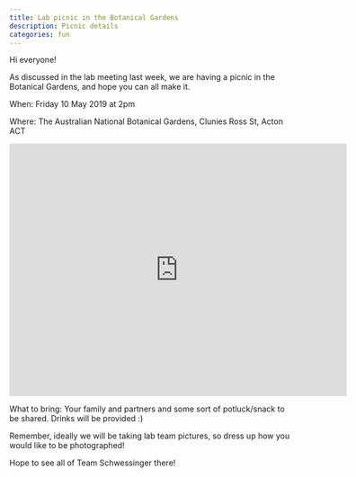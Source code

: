 ```yaml
---
title: Lab picnic in the Botanical Gardens 
description: Picnic details
categories: fun
---
```


Hi everyone!  

As discussed in the lab meeting last week, we are having a picnic in the Botanical Gardens, and hope you can all make it.  

When: Friday 10 May 2019 at 2pm  

Where: The Australian National Botanical Gardens, Clunies Ross St, Acton ACT  

<iframe src="https://www.google.com/maps/embed?pb=!1m18!1m12!1m3!1d3257.090424623742!2d149.10672931447237!3d-35.27887798029!2m3!1f0!2f0!3f0!3m2!1i1024!2i768!4f13.1!3m3!1m2!1s0x6b164d4b38457b07%3A0xf00ea6f8b572de0!2sAustralian+National+Botanic+Gardens!5e0!3m2!1sen!2sau!4v1556932391796!5m2!1sen!2sau" width="600" height="450" frameborder="0" style="border:0" allowfullscreen></iframe>


What to bring: Your family and partners and some sort of potluck/snack to be shared. Drinks will be provided :)

Remember, ideally we will be taking lab team pictures, so dress up how you would like to be photographed!

Hope to see all of Team Schwessinger there!
